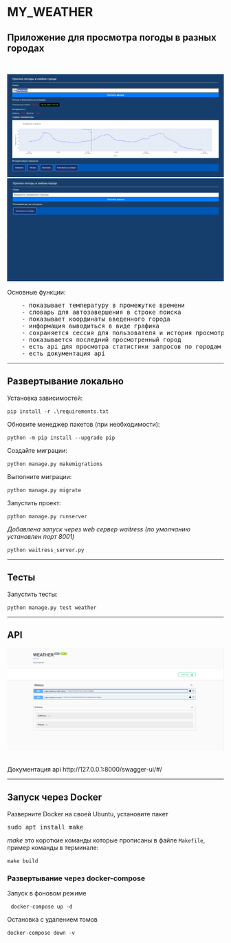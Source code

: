 # MY_WEATHER
<h2>Приложение для просмотра погоды в разных городах</h2><br/>

![weather](/image/weather.png)
<br>
![history](/image/history.png)
<br>

Основные функции:
<pre>
    - показывает температуру в промежутке времени
    - словарь для автозавершения в строке поиска
    - показывает координаты введенного города
    - информация выводиться в виде графика
    - сохраняется сессия для пользователя и история просмотра городов
    - показывается последний просмотренный город
    - есть api для просмотра статистики запросов по городам с ранжированием
    - есть документация api
</pre>
<hr/>

<h2>Развертывание локально</h2>
Установка зависимостей:

    pip install -r .\requirements.txt

Обновите менеджер пакетов (при необходимости):

    python -m pip install --upgrade pip

Создайте миграции:

    python manage.py makemigrations

Выполните миграции:

    python manage.py migrate

Запустить проект:

    python manage.py runserver
 
*Добавлена запуск через web сервер waitress (по умолчанию установлен порт 8001)*
    
    python waitress_server.py 

<hr/>
<h2>Тесты</h2>
Запустить тесты:

    python manage.py test weather

<hr/>
<h2>API</h2>

![API](/image/api.png)

<br>
Документация api http://127.0.0.1:8000/swagger-ui/#/
<hr/>
<h2>Запуск через Docker</h2>
Разверните Docker на своей Ubuntu, установите пакет <pre>sudo apt install make</pre>

*make* это короткие команды которые прописаны в файле `Makefile`, пример команды в терминале: <pre>`make build`</pre>

<h3>Развертывание через docker-compose</h3>

Запуск в фоновом режиме <pre> `docker-compose up -d` </pre>
Остановка с удалением томов <pre> `docker-compose down -v` </pre> 
